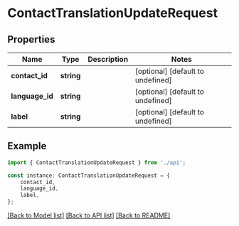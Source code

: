 # ContactTranslationUpdateRequest


## Properties

Name | Type | Description | Notes
------------ | ------------- | ------------- | -------------
**contact_id** | **string** |  | [optional] [default to undefined]
**language_id** | **string** |  | [optional] [default to undefined]
**label** | **string** |  | [optional] [default to undefined]

## Example

```typescript
import { ContactTranslationUpdateRequest } from './api';

const instance: ContactTranslationUpdateRequest = {
    contact_id,
    language_id,
    label,
};
```

[[Back to Model list]](../README.md#documentation-for-models) [[Back to API list]](../README.md#documentation-for-api-endpoints) [[Back to README]](../README.md)
